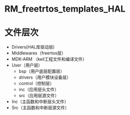 # RM_freetrtos_templates_HAL
# 文件层次
- Drivers(HAL库驱动层)
- Middlewares（freertos层）
- MDK-ARM （keil工程文件和编译文件）
- User（用户层）
  * bsp（用户底层配置层）
  * drivers（用户模块设备层）
  * control（控制层）
  * inc（应用层头文件）
  * src（应用层源文件）
- Inc（主函数和中断层头文件）
- Src（主函数和中断层源文件）
